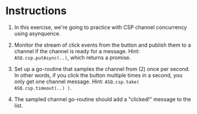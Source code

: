 # Instructions

1. In this exercise, we're going to practice with CSP channel concurrency using asynquence.

2. Monitor the stream of click events from the button and publish them to a channel if the channel is ready for a message. Hint: `ASQ.csp.putAsync(..)`, which returns a promise.

3. Set up a go-routine that samples the channel from (2) once per second. In other words, if you click the button multiple times in a second, you only get one channel message. Hint: `ASQ.csp.take( ASQ.csp.timeout(..) )`.

4. The sampled channel go-routine should add a "clicked!" message to the list.
